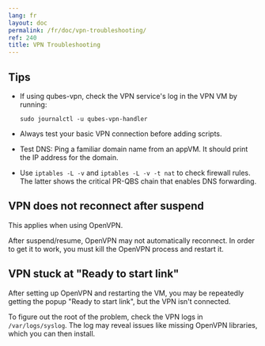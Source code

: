 ```yaml
---
lang: fr
layout: doc
permalink: /fr/doc/vpn-troubleshooting/
ref: 240
title: VPN Troubleshooting
---
```


## Tips
<a id="tips"></a>

* If using qubes-vpn, check the VPN service's log in the VPN VM by running:

    ~~~
    sudo journalctl -u qubes-vpn-handler
    ~~~

* Always test your basic VPN connection before adding scripts.

* Test DNS: Ping a familiar domain name from an appVM. It should print the IP address for the domain.

* Use `iptables -L -v` and `iptables -L -v -t nat` to check firewall rules. The latter shows the critical PR-QBS chain that enables DNS forwarding.

## VPN does not reconnect after suspend
<a id="vpn-does-not-reconnect-after-suspend"></a>

This applies when using OpenVPN.

After suspend/resume, OpenVPN may not automatically reconnect. In order to get it to work, you must kill the OpenVPN process and restart it.

## VPN stuck at "Ready to start link"
<a id="vpn-stuck-at-ready-to-start-link"></a>

After setting up OpenVPN and restarting the VM, you may be repeatedly getting the popup "Ready to start link", but the VPN isn't connected.

To figure out the root of the problem, check the VPN logs in `/var/logs/syslog`. The log may reveal issues like missing OpenVPN libraries, which you can then install.